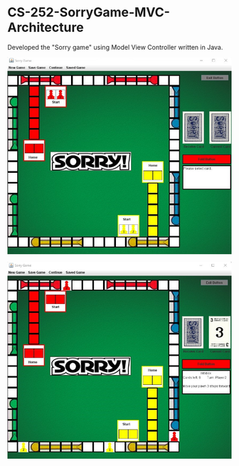 # CS-252-SorryGame-MVC-Architecture
Developed the "Sorry game" using Model View Controller written in Java.

![alt text](https://github.com/georgeleve/CS-252-SorryGame-MVC-Architecture/blob/master/picture.jpg)

![alt text](https://github.com/georgeleve/CS-252-SorryGame-MVC-Architecture/blob/master/picture2.jpg)
